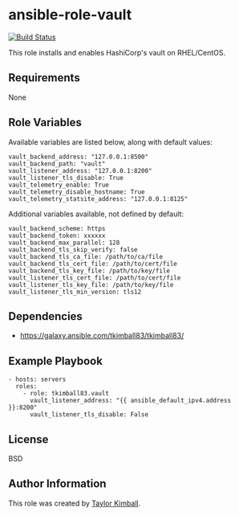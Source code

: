 # ansible-role-vault

[![Build Status](https://travis-ci.org/tkimball83/ansible-role-vault.svg?branch=master)](https://travis-ci.org/tkimball83/ansible-role-vault)

This role installs and enables HashiCorp's vault on RHEL/CentOS.

## Requirements

None

## Role Variables

Available variables are listed below, along with default values:

    vault_backend_address: "127.0.0.1:8500"
    vault_backend_path: "vault"
    vault_listener_address: "127.0.0.1:8200"
    vault_listener_tls_disable: True
    vault_telemetry_enable: True
    vault_telemetry_disable_hostname: True
    vault_telemetry_statsite_address: "127.0.0.1:8125"

Additional variables available, not defined by default:

    vault_backend_scheme: https
    vault_backend_token: xxxxxx
    vault_backend_max_parallel: 128
    vault_backend_tls_skip_verify: false
    vault_backend_tls_ca_file: /path/to/ca/file
    vault_backend_tls_cert_file: /path/to/cert/file
    vault_backend_tls_key_file: /path/to/key/file
    vault_listener_tls_cert_file: /path/to/cert/file
    vault_listener_tls_key_file: /path/to/key/file
    vault_listener_tls_min_version: tls12

## Dependencies

 * https://galaxy.ansible.com/tkimball83/tkimball83/

## Example Playbook

    - hosts: servers
      roles:
        - role: tkimball83.vault
          vault_listener_address: "{{ ansible_default_ipv4.address }}:8200"
          vault_listener_tls_disable: False
         
## License

BSD

## Author Information

This role was created by [Taylor Kimball](http://www.linuxhq.org).

